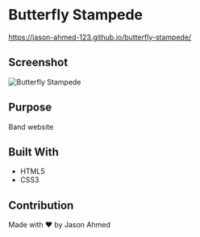 # Butterfly Stampede

https://jason-ahmed-123.github.io/butterfly-stampede/

## Screenshot
![Butterfly Stampede](https://user-images.githubusercontent.com/61637816/107159831-5daac800-6947-11eb-8ec8-e090be25f3e5.png)

## Purpose
Band website

## Built With
* HTML5
* CSS3

## Contribution
Made with ❤️ by Jason Ahmed
